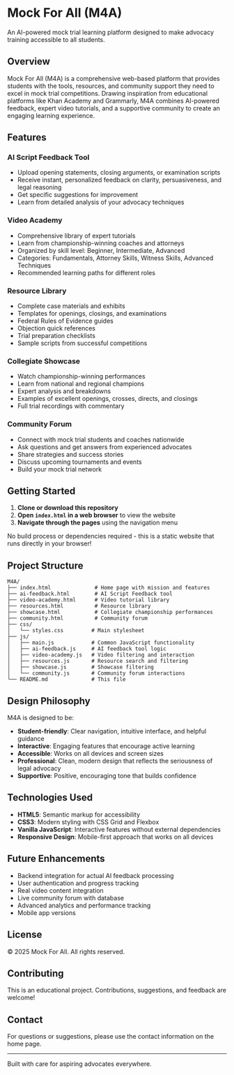 # Mock For All (M4A)

An AI-powered mock trial learning platform designed to make advocacy training accessible to all students.

## Overview

Mock For All (M4A) is a comprehensive web-based platform that provides students with the tools, resources, and community support they need to excel in mock trial competitions. Drawing inspiration from educational platforms like Khan Academy and Grammarly, M4A combines AI-powered feedback, expert video tutorials, and a supportive community to create an engaging learning experience.

## Features

### AI Script Feedback Tool
- Upload opening statements, closing arguments, or examination scripts
- Receive instant, personalized feedback on clarity, persuasiveness, and legal reasoning
- Get specific suggestions for improvement
- Learn from detailed analysis of your advocacy techniques

### Video Academy
- Comprehensive library of expert tutorials
- Learn from championship-winning coaches and attorneys
- Organized by skill level: Beginner, Intermediate, Advanced
- Categories: Fundamentals, Attorney Skills, Witness Skills, Advanced Techniques
- Recommended learning paths for different roles

### Resource Library
- Complete case materials and exhibits
- Templates for openings, closings, and examinations
- Federal Rules of Evidence guides
- Objection quick references
- Trial preparation checklists
- Sample scripts from successful competitions

### Collegiate Showcase
- Watch championship-winning performances
- Learn from national and regional champions
- Expert analysis and breakdowns
- Examples of excellent openings, crosses, directs, and closings
- Full trial recordings with commentary

### Community Forum
- Connect with mock trial students and coaches nationwide
- Ask questions and get answers from experienced advocates
- Share strategies and success stories
- Discuss upcoming tournaments and events
- Build your mock trial network

## Getting Started

1. **Clone or download this repository**
2. **Open `index.html` in a web browser** to view the website
3. **Navigate through the pages** using the navigation menu

No build process or dependencies required - this is a static website that runs directly in your browser!

## Project Structure

```
M4A/
├── index.html              # Home page with mission and features
├── ai-feedback.html        # AI Script Feedback tool
├── video-academy.html      # Video tutorial library
├── resources.html          # Resource library
├── showcase.html           # Collegiate championship performances
├── community.html          # Community forum
├── css/
│   └── styles.css         # Main stylesheet
├── js/
│   ├── main.js            # Common JavaScript functionality
│   ├── ai-feedback.js     # AI feedback tool logic
│   ├── video-academy.js   # Video filtering and interaction
│   ├── resources.js       # Resource search and filtering
│   ├── showcase.js        # Showcase filtering
│   └── community.js       # Community forum interactions
└── README.md              # This file
```

## Design Philosophy

M4A is designed to be:
- **Student-friendly**: Clear navigation, intuitive interface, and helpful guidance
- **Interactive**: Engaging features that encourage active learning
- **Accessible**: Works on all devices and screen sizes
- **Professional**: Clean, modern design that reflects the seriousness of legal advocacy
- **Supportive**: Positive, encouraging tone that builds confidence

## Technologies Used

- **HTML5**: Semantic markup for accessibility
- **CSS3**: Modern styling with CSS Grid and Flexbox
- **Vanilla JavaScript**: Interactive features without external dependencies
- **Responsive Design**: Mobile-first approach that works on all devices

## Future Enhancements

- Backend integration for actual AI feedback processing
- User authentication and progress tracking
- Real video content integration
- Live community forum with database
- Advanced analytics and performance tracking
- Mobile app versions

## License

© 2025 Mock For All. All rights reserved.

## Contributing

This is an educational project. Contributions, suggestions, and feedback are welcome!

## Contact

For questions or suggestions, please use the contact information on the home page.

---

Built with care for aspiring advocates everywhere.

